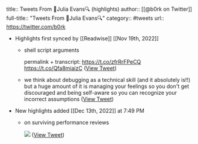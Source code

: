title:: Tweets From 🔎Julia Evans🔍 (highlights)
author:: [[@b0rk on Twitter]]
full-title:: "Tweets From 🔎Julia Evans🔍"
category:: #tweets
url:: https://twitter.com/b0rk

- Highlights first synced by [[Readwise]] [[Nov 19th, 2022]]
	- shell script arguments
	  
	  permalink  + transcript: https://t.co/zfrRrFPeCQ https://t.co/Qfa8miaizC ([View Tweet](https://twitter.com/search?q=shell%20script%20arguments%20%20permalink%20%20%2B%20transcript%3A%20https%3A//t.co/zfrRrFPeCQ%20https%3A//t.co/Qfa8miaizC%20%28from%3A%40b0rk%29))
	- we think about debugging as a technical skill (and it absolutely is!!) but a huge amount of it is managing your feelings so you don't get discouraged and being self-aware so you can recognize your incorrect assumptions ([View Tweet](https://twitter.com/b0rk/status/1403405539971842052))
- New highlights added [[Dec 13th, 2022]] at 7:49 PM
	- on surviving performance reviews 
	  
	  ![](https://pbs.twimg.com/media/DlNDu6aX0AAhHKM.jpg) ([View Tweet](https://twitter.com/b0rk/status/1032243218124099584))